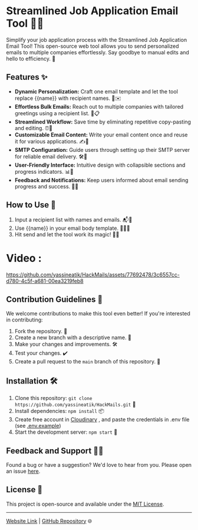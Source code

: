 # Streamlined Job Application Email Tool 📧💼

Simplify your job application process with the Streamlined Job Application Email Tool! This open-source web tool allows you to send personalized emails to multiple companies effortlessly. Say goodbye to manual edits and hello to efficiency. 🚀

## Features ✨

- **Dynamic Personalization:** Craft one email template and let the tool replace {{name}} with recipient names. 🎩✉️
- **Effortless Bulk Emails:** Reach out to multiple companies with tailored greetings using a recipient list. 💌📋
- **Streamlined Workflow:** Save time by eliminating repetitive copy-pasting and editing. ⏰🔁
- **Customizable Email Content:** Write your email content once and reuse it for various applications. ✍️📝
- **SMTP Configuration:** Guide users through setting up their SMTP server for reliable email delivery. 🛠️📨
- **User-Friendly Interface:** Intuitive design with collapsible sections and progress indicators. 📊🎨
- **Feedback and Notifications:** Keep users informed about email sending progress and success. 📢🚀

## How to Use 📝

1. Input a recipient list with names and emails. 📬👥
2. Use {{name}} in your email body template. 🧙‍♂️🔮
3. Hit send and let the tool work its magic! 🚀✨

# Video :
https://github.com/yassineatik/HackMails/assets/77692478/3c6557cc-d780-4c5f-a681-00ea3219feb8


## Contribution Guidelines 🤝

We welcome contributions to make this tool even better! If you're interested in contributing:

1. Fork the repository. 🍴
2. Create a new branch with a descriptive name. 🌿
3. Make your changes and improvements. 🛠️
4. Test your changes. ✔️
5. Create a pull request to the `main` branch of this repository. 🚀

## Installation 🛠️

1. Clone this repository: `git clone https://github.com/yassineatik/HackMails.git` 🧬
2. Install dependencies: `npm install` 📦
3. Create free account in [Cloudinary](https://cloudinary.com/) , and paste the credentials in .env file (see [.env.example](https://github.com/yassineatik/HackMails/blob/master/.env.example))
4. Start the development server: `npm start` 🚀

## Feedback and Support 📣🤗

Found a bug or have a suggestion? We'd love to hear from you. Please open an issue [here](https://github.com/yassineatik/HackMails/issues).

## License 📜

This project is open-source and available under the [MIT License](LICENSE).

---

[Website Link](https://hackmails.com) | [GitHub Repository](https://github.com/yassineatik/HackMails) 🌐

